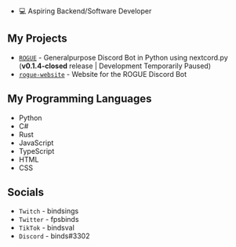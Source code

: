 - 💻 Aspiring Backend/Software Developer

## My Projects
- [```ROGUE```](https://github.com/akabinds/ROGUE) - Generalpurpose Discord Bot in Python using nextcord.py (**v0.1.4-closed** release | Development Temporarily Paused) 
- [```rogue-website```](https://github.com/akabinds/rogue-website) - Website for the ROGUE Discord Bot

## My Programming Languages
- Python
- C#
- Rust
- JavaScript
- TypeScript
- HTML
- CSS

## Socials
- ```Twitch``` - bindsings
- ```Twitter``` - fpsbinds
- ```TikTok``` - bindsval
- ```Discord``` - binds#3302
